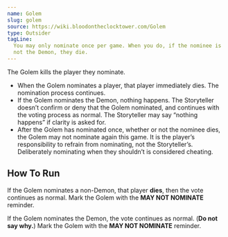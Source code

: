 ```yaml
---
name: Golem
slug: golem
source: https://wiki.bloodontheclocktower.com/Golem
type: Outsider
tagLine:
  You may only nominate once per game. When you do, if the nominee is
  not the Demon, they die.
---
```


The Golem kills the player they nominate.

- When the Golem nominates a player, that player immediately dies. The
  nomination process continues.
- If the Golem nominates the Demon, nothing happens. The Storyteller
  doesn’t confirm or deny that the Golem nominated, and continues with
  the voting process as normal. The Storyteller may say “nothing
  happens” if clarity is asked for.
- After the Golem has nominated once, whether or not the nominee dies,
  the Golem may not nominate again this game. It is the player’s
  responsibility to refrain from nominating, not the Storyteller’s.
  Deliberately nominating when they shouldn’t is considered cheating.

## How To Run

If the Golem nominates a non-Demon, that player **dies**, then the vote
continues as normal. Mark the Golem with the **MAY NOT NOMINATE**
reminder.

If the Golem nominates the Demon, the vote continues as normal. (**Do
not say why.**) Mark the Golem with the **MAY NOT NOMINATE** reminder.
